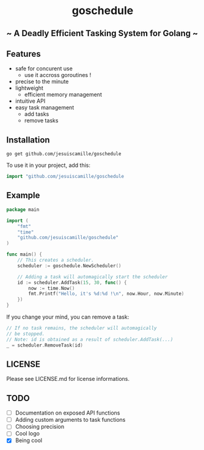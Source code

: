 <p align="center">
<h1 align="center"><b>goschedule</b></h1>

<h2>~ A Deadly Efficient Tasking System for Golang ~</h2>
</p>

## Features
* safe for concurent use
    - use it accross goroutines !
* precise to the minute
* lightweight
    - efficient memory management
* intuitive API
* easy task management
    - add tasks
    - remove tasks

## Installation

```
go get github.com/jesuiscamille/goschedule
```

To use it in your project, add this:

```go
import "github.com/jesuiscamille/goschedule
```

## Example

```go
package main

import (
    "fmt"
    "time"
    "github.com/jesuiscamille/goschedule"
)

func main() {
    // This creates a scheduler.
    scheduler := goschedule.NewScheduler()

    // Adding a task will automagically start the scheduler
    id := scheduler.AddTask(15, 30, func() {
        now := time.Now()
        fmt.Printf("Hello, it's %d:%d !\n", now.Hour, now.Minute)
    })
}
```

If you change your mind, you can remove a task:

```go
// If no task remains, the scheduler will automagically
// be stopped.
// Note: id is obtained as a result of scheduler.AddTask(...)
_ = scheduler.RemoveTask(id)
```

## LICENSE

Please see LICENSE.md for license informations.

## TODO

- [ ] Documentation on exposed API functions
- [ ] Adding custom arguments to task functions
- [ ] Choosing precision
- [ ] Cool logo
- [X] Being cool
